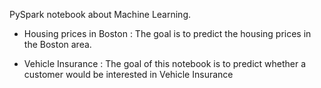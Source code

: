 PySpark notebook about Machine Learning.

- Housing prices in Boston : 
The goal is to predict the housing prices in the Boston area.


- Vehicle Insurance : 
The goal of this notebook is to predict whether a customer would be interested in Vehicle Insurance
